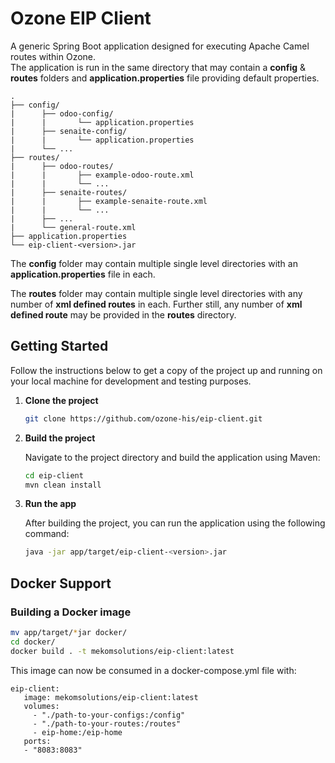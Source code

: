 # Ozone EIP Client

A generic Spring Boot application designed for executing Apache Camel routes within Ozone.
<br/>The application is run in the same directory that may contain a **config** & **routes** folders and **application.properties** file providing default properties.

```
.
├── config/
|      ├── odoo-config/
|      |       └── application.properties
|      ├── senaite-config/
|      |       └── application.properties
|      └── ...
├── routes/
|      ├── odoo-routes/
|      |       ├── example-odoo-route.xml
|      |       └── ...
|      ├── senaite-routes/
|      |       ├── example-senaite-route.xml
|      |       └── ...
|      ├── ...
|      └── general-route.xml
├── application.properties
└── eip-client-<version>.jar
```

The **config** folder may contain multiple single level directories with an **application.properties** file in each.

The **routes** folder may contain multiple single level directories with any number of **xml defined routes** in each. Further still, any number of **xml defined route** may be provided in the **routes** directory.

## Getting Started

Follow the instructions below to get a copy of the project up and running on your local machine for development and testing purposes.

1. **Clone the project**

   ```bash
   git clone https://github.com/ozone-his/eip-client.git
   ```
2. **Build the project**

   Navigate to the project directory and build the application using Maven:

   ```bash
   cd eip-client
   mvn clean install
   ```
3. **Run the app**

   After building the project, you can run the application using the following command:

   ```bash
   java -jar app/target/eip-client-<version>.jar
   ```

## Docker Support

### Building a Docker image

```bash
mv app/target/*jar docker/
cd docker/
docker build . -t mekomsolutions/eip-client:latest
```

This image can now be consumed in a docker-compose.yml file with:

```
eip-client:
   image: mekomsolutions/eip-client:latest
   volumes:
     - "./path-to-your-configs:/config"
     - "./path-to-your-routes:/routes"
     - eip-home:/eip-home
   ports:
   - "8083:8083"
```

